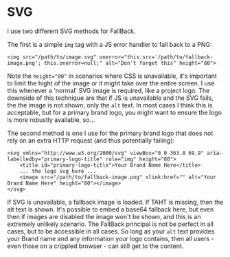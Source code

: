 SVG
===

I use two different SVG methods for FallBack.

The first is a simple `img` tag with a JS error handler to fall back to a PNG:

```
<img src="/path/to/image.svg" onerror="this.src='/path/to/fallback-image.png'; this.onerror=null;" alt="Don't forget this" height="80">
```

Note the `height="80"` in scenarios where CSS is unavailable, it's important to limit the hight of the image or it might take over the entire screen.
I use this whenever a 'normal' SVG image is required, like a project logo.
The downside of this technique are that if JS is unavailable and the SVG fails, the the image is not shown, only the `alt` text.
In most cases I think this is acceptable, but for a primary brand logo, you might want to ensure the logo is more robustly available, so...

The second method is one I use for the primary brand logo that does not rely on an extra HTTP request (and thus potentially failing):

```
<svg xmlns="http://www.w3.org/2000/svg" viewBox="0 0 363.8 69.9" aria-labelledby="primary-logo-title" role="img" height="80">
    <title id="primary-logo-title">Your Brand Name Here</title>
    ... the logo svg here ...
    <image src="/path/to/fallback-image.png" xlink:href="" alt="Your Brand Name Here" height="80"></image>
</svg>
```

If SVG is unavailable, a fallback image is loaded. If TAHT is missing, then the alt text is shown.
It's possible to embed a base64 fallback here, but even then if images are disabled the image won't be shown, and this is an extremely unlikely scenario.
The FallBack principal is not be perfect in all cases, but to be accessible in all cases.
So long as your `alt` text provides your Brand name and any information your logo contains, then all users - even those on a crippled browser - can still get to the content.

